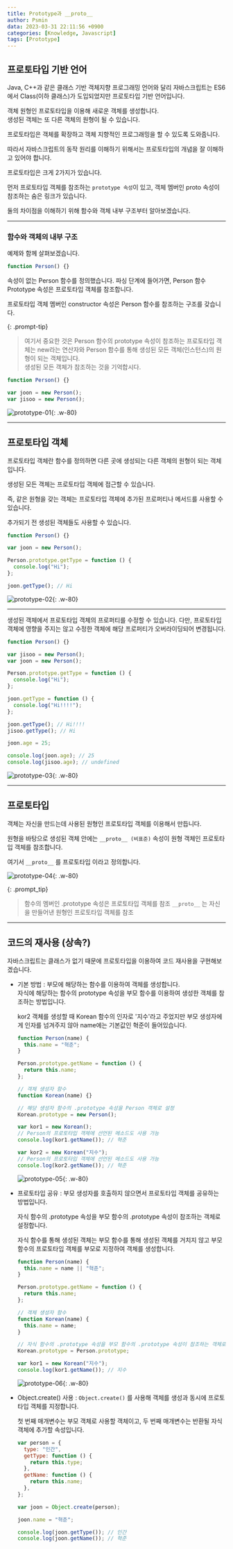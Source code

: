 ```yaml
---
title: Prototype과 __proto__
author: Psmin
data: 2023-03-31 22:11:56 +0900
categories: [Knowledge, Javascript]
tags: [Prototype]
---
```


## 프로토타입 기반 언어

Java, C++과 같은 클래스 기반 객체지향 프로그래밍 언어와 달리 자바스크립트는 ES6에서 Class(이하 클래스)가 도입되었지만 프로토타입 기반 언어입니다.

객체 원형인 프로토타입을 이용해 새로운 객체를 생성합니다.  
생성된 객체는 또 다른 객체의 원형이 될 수 있습니다.

프로토타입은 객체를 확장하고 객체 지향적인 프로그래밍을 할 수 있도록 도와줍니다.

따라서 자바스크립트의 동작 원리를 이해하기 위해서는 프로토타입의 개념을 잘 이해하고 있어야 합니다.

프로토타입은 크게 2가지가 있습니다.

먼저 프로토타입 객체를 참조하는 `prototype 속성`이 있고, 객체 멤버인 proto 속성이 참조하는 숨은 링크가 있습니다.

둘의 차이점을 이해하기 위해 함수와 객체 내부 구조부터 알아보겠습니다.

---

### 함수와 객체의 내부 구조

예제와 함께 살펴보겠습니다.

```js
function Person() {}
```

속성이 없는 Person 함수를 정의했습니다. 파싱 단계에 들어가면, Person 함수 Prototype 속성은 프로토타입 객체를 참조합니다.

프로토타입 객체 멤버인 constructor 속성은 Person 함수를 참조하는 구조를 갖습니다.

{: .prompt-tip}

> 여기서 중요한 것은 Person 함수의 prototype 속성이 참조하는 프로토타입 객체는 new라는 연산자와 Person 함수를 통해 생성된 모든 객체(인스턴스)의 원형이 되는 객체입니다.  
> 생성된 모든 객체가 참조하는 것을 기억합시다.

```js
function Person() {}

var joon = new Person();
var jisoo = new Person();
```

![prototype-01](/assets/img/prototype-01.png){: .w-80}

---

## 프로토타입 객체

프로토타입 객체란 함수를 정의하면 다른 곳에 생성되는 다른 객체의 원형이 되는 객체입니다.

생성된 모든 객체는 프로토타입 객체에 접근할 수 있습니다.

즉, 같은 원형을 갖는 객체는 프로토타입 객체에 추가된 프로퍼티나 메서드를 사용할 수 있습니다.

추가되기 전 생성된 객체들도 사용할 수 있습니다.

```js
function Person() {}

var joon = new Person();

Person.prototype.getType = function () {
  console.log("Hi");
};

joon.getType(); // Hi
```

![prototype-02](/assets/img/prototype-02.png){: .w-80}

---

생성된 객체에서 프로토타입 객체의 프로퍼티를 수정할 수 있습니다. 다만, 프로토타입 객체에 영향을 주지는 않고 수정한 객체에 해당 프로퍼티가 오버라이딩되어 변경됩니다.

```js
function Person() {}

var jisoo = new Person();
var joon = new Person();

Person.prototype.getType = function () {
  console.log("Hi");
};

joon.getType = function () {
  console.log("Hi!!!!");
};

joon.getType(); // Hi!!!!
jisoo.getType(); // Hi

joon.age = 25;

console.log(joon.age); // 25
console.log(jisoo.age); // undefined
```

![prototype-03](/assets/img/prototype-03.png){: .w-80}

---

## 프로토타입

객체는 자신을 만드는데 사용된 원형인 프로토타입 객체를 이용해서 만듭니다.

원형을 바탕으로 생성된 객체 안에는 `__proto__ (비표준)` 속성이 원형 객체인 프로토타입 객체를 참조합니다.

여기서 `__proto__` 를 프로토타입 이라고 정의합니다.

![prototype-04](/assets/img/prototype-04.png){: .w-80}

{: .prompt_tip}

> 함수의 멤버인 .prototype 속성은 프로토타입 객체를 참조
> `__proto__` 는 자신을 만들어낸 원형인 프로토타입 객체를 참조

---

## 코드의 재사용 (상속?)

자바스크립트는 클래스가 없기 때문에 프로토타입을 이용하여 코드 재사용을 구현해보겠습니다.

- 기본 방법
  : 부모에 해당하는 함수를 이용하여 객체를 생성합니다.  
  자식에 해당하는 함수의 prototype 속성을 부모 함수를 이용하여 생성한 객체를 참조하는 방법입니다.

  kor2 객체를 생성할 때 Korean 함수의 인자로 '지수'라고 주었지만 부모 생성자에게 인자를 넘겨주지 않아 name에는 기본값인 혁준이 들어있습니다.

  ```js
  function Person(name) {
    this.name = "혁준";
  }

  Person.prototype.getName = function () {
    return this.name;
  };

  // 객체 생성자 함수
  function Korean(name) {}

  // 해당 생성자 함수의 .prototype 속성을 Person 객체로 설정
  Korean.prototype = new Person();

  var kor1 = new Korean();
  // Person의 프로토타입 객체에 선언된 메소드도 사용 가능
  console.log(kor1.getName()); // 혁준

  var kor2 = new Korean("지수");
  // Person의 프로토타입 객체에 선언된 메소드도 사용 가능
  console.log(kor2.getName()); // 혁준
  ```

  ![prototype-05](/assets/img/prototype-05.png){: .w-80}

- 프로토타입 공유
  : 부모 생성자를 호출하지 않으면서 프로토타입 객체를 공유하는 방법입니다.

  자식 함수의 .prototype 속성을 부모 함수의 .prototype 속성이 참조하는 객체로 설정합니다.

  자식 함수를 통해 생성된 객체는 부모 함수를 통해 생성된 객체를 거치지 않고 부모 함수의 프로토타입 객체를 부모로 지정하여 객체를 생성합니다.

  ```js
  function Person(name) {
    this.name = name || "혁준";
  }

  Person.prototype.getName = function () {
    return this.name;
  };

  // 객체 생성자 함수
  function Korean(name) {
    this.name = name;
  }

  // 자식 함수의 .prototype 속성을 부모 함수의 .prototype 속성이 참조하는 객체로 설정
  Korean.prototype = Person.prototype;

  var kor1 = new Korean("지수");
  console.log(kor1.getName()); // 지수
  ```

  ![prototype-06](/assets/img/prototype-06.png){: .w-80}

- Object.create() 사용
  : `Object.create()` 를 사용해 객체를 생성과 동시에 프로토타입 객체를 지정합니다.

  첫 번째 매개변수는 부모 객체로 사용할 객체이고, 두 번째 매개변수는 반환될 자식 객체에 추가할 속성입니다.

  ```js
  var person = {
    type: "인간",
    getType: function () {
      return this.type;
    },
    getName: function () {
      return this.name;
    },
  };

  var joon = Object.create(person);

  joon.name = "혁준";

  console.log(joon.getType()); // 인간
  console.log(joon.getName()); // 혁준
  ```
